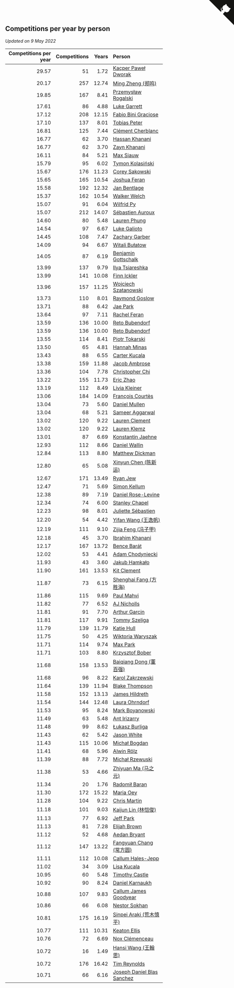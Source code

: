 ## Competitions per year by person

*Updated on  9 May 2022*

| Competitions per year | Competitions | Years | Person |
| ---: | ---: | ---: | :--- |
| 29.57 | 51 | 1.72 | [Kacper Paweł Dworak](https://www.worldcubeassociation.org/persons/2020DWOR01) |
| 20.17 | 257 | 12.74 | [Ming Zheng (郑鸣)](https://www.worldcubeassociation.org/persons/2009ZHEN11) |
| 19.85 | 167 | 8.41 | [Przemysław Rogalski](https://www.worldcubeassociation.org/persons/2013ROGA02) |
| 17.61 | 86 | 4.88 | [Luke Garrett](https://www.worldcubeassociation.org/persons/2017GARR05) |
| 17.12 | 208 | 12.15 | [Fabio Bini Graciose](https://www.worldcubeassociation.org/persons/2010GRAC02) |
| 17.10 | 137 | 8.01 | [Tobias Peter](https://www.worldcubeassociation.org/persons/2014PETE03) |
| 16.81 | 125 | 7.44 | [Clément Cherblanc](https://www.worldcubeassociation.org/persons/2014CHER05) |
| 16.77 | 62 | 3.70 | [Hassan Khanani](https://www.worldcubeassociation.org/persons/2018KHAN26) |
| 16.77 | 62 | 3.70 | [Zayn Khanani](https://www.worldcubeassociation.org/persons/2018KHAN28) |
| 16.11 | 84 | 5.21 | [Max Siauw](https://www.worldcubeassociation.org/persons/2017SIAU02) |
| 15.79 | 95 | 6.02 | [Tymon Kolasiński](https://www.worldcubeassociation.org/persons/2016KOLA02) |
| 15.67 | 176 | 11.23 | [Corey Sakowski](https://www.worldcubeassociation.org/persons/2011SAKO01) |
| 15.65 | 165 | 10.54 | [Joshua Feran](https://www.worldcubeassociation.org/persons/2011FERA01) |
| 15.58 | 192 | 12.32 | [Jan Bentlage](https://www.worldcubeassociation.org/persons/2010BENT01) |
| 15.37 | 162 | 10.54 | [Walker Welch](https://www.worldcubeassociation.org/persons/2011WELC01) |
| 15.07 | 91 | 6.04 | [Wilfrid Py](https://www.worldcubeassociation.org/persons/2016PYWI01) |
| 15.07 | 212 | 14.07 | [Sébastien Auroux](https://www.worldcubeassociation.org/persons/2008AURO01) |
| 14.60 | 80 | 5.48 | [Lauren Phung](https://www.worldcubeassociation.org/persons/2016PHUN02) |
| 14.54 | 97 | 6.67 | [Luke Galioto](https://www.worldcubeassociation.org/persons/2015GALI02) |
| 14.45 | 108 | 7.47 | [Zachary Garber](https://www.worldcubeassociation.org/persons/2014GARB01) |
| 14.09 | 94 | 6.67 | [Witali Bułatow](https://www.worldcubeassociation.org/persons/2015BUAT01) |
| 14.05 | 87 | 6.19 | [Benjamin Gottschalk](https://www.worldcubeassociation.org/persons/2016GOTT01) |
| 13.99 | 137 | 9.79 | [Ilya Tsiareshka](https://www.worldcubeassociation.org/persons/2012TERE01) |
| 13.99 | 141 | 10.08 | [Finn Ickler](https://www.worldcubeassociation.org/persons/2012ICKL01) |
| 13.96 | 157 | 11.25 | [Wojciech Szatanowski](https://www.worldcubeassociation.org/persons/2011SZAT01) |
| 13.73 | 110 | 8.01 | [Raymond Goslow](https://www.worldcubeassociation.org/persons/2014GOSL01) |
| 13.71 | 88 | 6.42 | [Jae Park](https://www.worldcubeassociation.org/persons/2015PARK24) |
| 13.64 | 97 | 7.11 | [Rachel Feran](https://www.worldcubeassociation.org/persons/2015FERA01) |
| 13.59 | 136 | 10.00 | [Reto Bubendorf](https://www.worldcubeassociation.org/persons/2012BUBE01) |
| 13.59 | 136 | 10.00 | [Reto Bubendorf](https://www.worldcubeassociation.org/persons/2012BUBE01) |
| 13.55 | 114 | 8.41 | [Piotr Tokarski](https://www.worldcubeassociation.org/persons/2013TOKA01) |
| 13.50 | 65 | 4.81 | [Hannah Minas](https://www.worldcubeassociation.org/persons/2017MINA04) |
| 13.43 | 88 | 6.55 | [Carter Kucala](https://www.worldcubeassociation.org/persons/2015KUCA01) |
| 13.38 | 159 | 11.88 | [Jacob Ambrose](https://www.worldcubeassociation.org/persons/2010AMBR01) |
| 13.36 | 104 | 7.78 | [Christopher Chi](https://www.worldcubeassociation.org/persons/2014CHIC01) |
| 13.22 | 155 | 11.73 | [Eric Zhao](https://www.worldcubeassociation.org/persons/2010ZHAO19) |
| 13.19 | 112 | 8.49 | [Livia Kleiner](https://www.worldcubeassociation.org/persons/2013KLEI03) |
| 13.06 | 184 | 14.09 | [François Courtès](https://www.worldcubeassociation.org/persons/2008COUR01) |
| 13.04 | 73 | 5.60 | [Daniel Mullen](https://www.worldcubeassociation.org/persons/2016MULL04) |
| 13.04 | 68 | 5.21 | [Sameer Aggarwal](https://www.worldcubeassociation.org/persons/2017AGGA01) |
| 13.02 | 120 | 9.22 | [Lauren Clement](https://www.worldcubeassociation.org/persons/2013KLEM01) |
| 13.02 | 120 | 9.22 | [Lauren Klemz](https://www.worldcubeassociation.org/persons/2013KLEM01) |
| 13.01 | 87 | 6.69 | [Konstantin Jaehne](https://www.worldcubeassociation.org/persons/2015JAEH01) |
| 12.93 | 112 | 8.66 | [Daniel Wallin](https://www.worldcubeassociation.org/persons/2013WALL03) |
| 12.84 | 113 | 8.80 | [Matthew Dickman](https://www.worldcubeassociation.org/persons/2013DICK01) |
| 12.80 | 65 | 5.08 | [Xinyun Chen (陈新运)](https://www.worldcubeassociation.org/persons/2017CHEN36) |
| 12.67 | 171 | 13.49 | [Ryan Jew](https://www.worldcubeassociation.org/persons/2008JEWR01) |
| 12.47 | 71 | 5.69 | [Simon Kellum](https://www.worldcubeassociation.org/persons/2016KELL12) |
| 12.38 | 89 | 7.19 | [Daniel Rose-Levine](https://www.worldcubeassociation.org/persons/2015ROSE01) |
| 12.34 | 74 | 6.00 | [Stanley Chapel](https://www.worldcubeassociation.org/persons/2016CHAP04) |
| 12.23 | 98 | 8.01 | [Juliette Sébastien](https://www.worldcubeassociation.org/persons/2014SEBA01) |
| 12.20 | 54 | 4.42 | [Yifan Wang (王逸帆)](https://www.worldcubeassociation.org/persons/2017WANY29) |
| 12.19 | 111 | 9.10 | [Zijia Feng (冯子甲)](https://www.worldcubeassociation.org/persons/2013FENG02) |
| 12.18 | 45 | 3.70 | [Ibrahim Khanani](https://www.worldcubeassociation.org/persons/2018KHAN27) |
| 12.17 | 167 | 13.72 | [Bence Barát](https://www.worldcubeassociation.org/persons/2008BARA01) |
| 12.02 | 53 | 4.41 | [Adam Chodyniecki](https://www.worldcubeassociation.org/persons/2017CHOD02) |
| 11.93 | 43 | 3.60 | [Jakub Hamkało](https://www.worldcubeassociation.org/persons/2018HAMK01) |
| 11.90 | 161 | 13.53 | [Kit Clement](https://www.worldcubeassociation.org/persons/2008CLEM01) |
| 11.87 | 73 | 6.15 | [Shenghai Fang (方胜海)](https://www.worldcubeassociation.org/persons/2016FANG01) |
| 11.86 | 115 | 9.69 | [Paul Mahvi](https://www.worldcubeassociation.org/persons/2012MAHV01) |
| 11.82 | 77 | 6.52 | [AJ Nicholls](https://www.worldcubeassociation.org/persons/2015NICH04) |
| 11.81 | 91 | 7.70 | [Arthur Garcin](https://www.worldcubeassociation.org/persons/2014GARC27) |
| 11.81 | 117 | 9.91 | [Tommy Szeliga](https://www.worldcubeassociation.org/persons/2012SZEL01) |
| 11.79 | 139 | 11.79 | [Katie Hull](https://www.worldcubeassociation.org/persons/2010HULL01) |
| 11.75 | 50 | 4.25 | [Wiktoria Waryszak](https://www.worldcubeassociation.org/persons/2018WARY01) |
| 11.71 | 114 | 9.74 | [Max Park](https://www.worldcubeassociation.org/persons/2012PARK03) |
| 11.71 | 103 | 8.80 | [Krzysztof Bober](https://www.worldcubeassociation.org/persons/2013BOBE01) |
| 11.68 | 158 | 13.53 | [Baiqiang Dong (董百强)](https://www.worldcubeassociation.org/persons/2008DONG06) |
| 11.68 | 96 | 8.22 | [Karol Zakrzewski](https://www.worldcubeassociation.org/persons/2014ZAKR01) |
| 11.64 | 139 | 11.94 | [Blake Thompson](https://www.worldcubeassociation.org/persons/2010THOM03) |
| 11.58 | 152 | 13.13 | [James Hildreth](https://www.worldcubeassociation.org/persons/2009HILD01) |
| 11.54 | 144 | 12.48 | [Laura Ohrndorf](https://www.worldcubeassociation.org/persons/2009OHRN01) |
| 11.53 | 95 | 8.24 | [Mark Boyanowski](https://www.worldcubeassociation.org/persons/2014BOYA01) |
| 11.49 | 63 | 5.48 | [Ant Irizarry](https://www.worldcubeassociation.org/persons/2016IRIZ02) |
| 11.48 | 99 | 8.62 | [Łukasz Burliga](https://www.worldcubeassociation.org/persons/2013BURL01) |
| 11.43 | 62 | 5.42 | [Jason White](https://www.worldcubeassociation.org/persons/2016WHIT16) |
| 11.43 | 115 | 10.06 | [Michał Bogdan](https://www.worldcubeassociation.org/persons/2012BOGD01) |
| 11.41 | 68 | 5.96 | [Alwin Rölz](https://www.worldcubeassociation.org/persons/2016ROLZ01) |
| 11.39 | 88 | 7.72 | [Michał Rzewuski](https://www.worldcubeassociation.org/persons/2014RZEW01) |
| 11.38 | 53 | 4.66 | [Zhiyuan Ma (马之元)](https://www.worldcubeassociation.org/persons/2017MAZH04) |
| 11.34 | 20 | 1.76 | [Radomił Baran](https://www.worldcubeassociation.org/persons/2020BARA02) |
| 11.30 | 172 | 15.22 | [Maria Oey](https://www.worldcubeassociation.org/persons/2007OEYM01) |
| 11.28 | 104 | 9.22 | [Chris Martin](https://www.worldcubeassociation.org/persons/2013MART03) |
| 11.18 | 101 | 9.03 | [Kaijun Lin (林恺俊)](https://www.worldcubeassociation.org/persons/2013LINK01) |
| 11.13 | 77 | 6.92 | [Jeff Park](https://www.worldcubeassociation.org/persons/2015PARK08) |
| 11.13 | 81 | 7.28 | [Elijah Brown](https://www.worldcubeassociation.org/persons/2015BROW03) |
| 11.12 | 52 | 4.68 | [Aedan Bryant](https://www.worldcubeassociation.org/persons/2017BRYA06) |
| 11.12 | 147 | 13.22 | [Fangyuan Chang (常方圆)](https://www.worldcubeassociation.org/persons/2009CHAN04) |
| 11.11 | 112 | 10.08 | [Callum Hales-Jepp](https://www.worldcubeassociation.org/persons/2012HALE01) |
| 11.02 | 34 | 3.09 | [Lisa Kucala](https://www.worldcubeassociation.org/persons/2019KUCA01) |
| 10.95 | 60 | 5.48 | [Timothy Castle](https://www.worldcubeassociation.org/persons/2016CAST48) |
| 10.92 | 90 | 8.24 | [Daniel Karnaukh](https://www.worldcubeassociation.org/persons/2014KARN02) |
| 10.88 | 107 | 9.83 | [Callum James Goodyear](https://www.worldcubeassociation.org/persons/2012GOOD02) |
| 10.86 | 66 | 6.08 | [Nestor Sokhan](https://www.worldcubeassociation.org/persons/2016SOKH01) |
| 10.81 | 175 | 16.19 | [Sinpei Araki (荒木慎平)](https://www.worldcubeassociation.org/persons/2006ARAK01) |
| 10.77 | 111 | 10.31 | [Keaton Ellis](https://www.worldcubeassociation.org/persons/2012ELLI01) |
| 10.76 | 72 | 6.69 | [Nox Clémenceau](https://www.worldcubeassociation.org/persons/2015CLEM03) |
| 10.72 | 16 | 1.49 | [Hansi Wang (王翰思)](https://www.worldcubeassociation.org/persons/2020WANG19) |
| 10.72 | 176 | 16.42 | [Tim Reynolds](https://www.worldcubeassociation.org/persons/2005REYN01) |
| 10.71 | 66 | 6.16 | [Joseph Daniel Blas Sanchez](https://www.worldcubeassociation.org/persons/2016SANC08) |


<a href="https://github.com/jonatanklosko/wca_statistics" class="github-corner" aria-label="View source on Github"><svg width="80" height="80" viewBox="0 0 250 250" style="fill:#151513; color:#fff; position: absolute; top: 0; border: 0; right: 0;" aria-hidden="true"><path d="M0,0 L115,115 L130,115 L142,142 L250,250 L250,0 Z"></path><path d="M128.3,109.0 C113.8,99.7 119.0,89.6 119.0,89.6 C122.0,82.7 120.5,78.6 120.5,78.6 C119.2,72.0 123.4,76.3 123.4,76.3 C127.3,80.9 125.5,87.3 125.5,87.3 C122.9,97.6 130.6,101.9 134.4,103.2" fill="currentColor" style="transform-origin: 130px 106px;" class="octo-arm"></path><path d="M115.0,115.0 C114.9,115.1 118.7,116.5 119.8,115.4 L133.7,101.6 C136.9,99.2 139.9,98.4 142.2,98.6 C133.8,88.0 127.5,74.4 143.8,58.0 C148.5,53.4 154.0,51.2 159.7,51.0 C160.3,49.4 163.2,43.6 171.4,40.1 C171.4,40.1 176.1,42.5 178.8,56.2 C183.1,58.6 187.2,61.8 190.9,65.4 C194.5,69.0 197.7,73.2 200.1,77.6 C213.8,80.2 216.3,84.9 216.3,84.9 C212.7,93.1 206.9,96.0 205.4,96.6 C205.1,102.4 203.0,107.8 198.3,112.5 C181.9,128.9 168.3,122.5 157.7,114.1 C157.9,116.9 156.7,120.9 152.7,124.9 L141.0,136.5 C139.8,137.7 141.6,141.9 141.8,141.8 Z" fill="currentColor" class="octo-body"></path></svg></a><style>.github-corner:hover .octo-arm{animation:octocat-wave 560ms ease-in-out}@keyframes octocat-wave{0%,100%{transform:rotate(0)}20%,60%{transform:rotate(-25deg)}40%,80%{transform:rotate(10deg)}}@media (max-width:500px){.github-corner:hover .octo-arm{animation:none}.github-corner .octo-arm{animation:octocat-wave 560ms ease-in-out}}</style>
